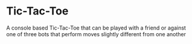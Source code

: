# Tic-Tac-Toe
 A console based Tic-Tac-Toe that can be played with a friend or against one of three bots that perform moves slightly different from one another
